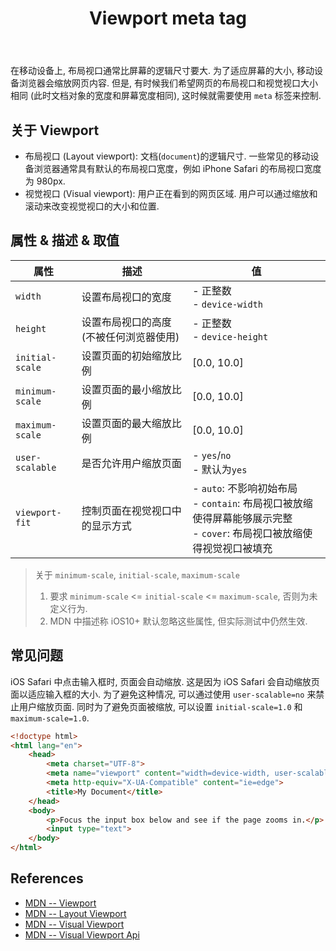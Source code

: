 ﻿---
title: Viewport meta tag
category: html
created: 2024/07/04
---

在移动设备上, 布局视口通常比屏幕的逻辑尺寸要大. 为了适应屏幕的大小, 移动设备浏览器会缩放网页内容. 但是, 有时候我们希望网页的布局视口和视觉视口大小相同 (此时文档对象的宽度和屏幕宽度相同), 这时候就需要使用 `meta` 标签来控制.

## 关于 Viewport

- 布局视口 (Layout viewport): 文档(`document`)的逻辑尺寸. 一些常见的移动设备浏览器通常具有默认的布局视口宽度，例如 iPhone Safari 的布局视口宽度为 980px.
- 视觉视口 (Visual viewport): 用户正在看到的网页区域. 用户可以通过缩放和滚动来改变视觉视口的大小和位置.

## 属性 & 描述 & 取值

| 属性              | 描述                    | 值                                                                                    |
|-----------------|-----------------------|--------------------------------------------------------------------------------------|
| `width`         | 设置布局视口的宽度             | - 正整数<br/>- `device-width`                                                           |
| `height`        | 设置布局视口的高度 (不被任何浏览器使用) | - 正整数<br/>- `device-height`                                                          |
| `initial-scale` | 设置页面的初始缩放比例           | [0.0, 10.0]                                                                          |
| `minimum-scale` | 设置页面的最小缩放比例           | [0.0, 10.0]                                                                          |
| `maximum-scale` | 设置页面的最大缩放比例           | [0.0, 10.0]                                                                          |
| `user-scalable` | 是否允许用户缩放页面            | - `yes`/`no`<br/>- 默认为`yes`                                                          |
| `viewport-fit`  | 控制页面在视觉视口中的显示方式       | - `auto`: 不影响初始布局<br/>- `contain`: 布局视口被放缩使得屏幕能够展示完整<br/>- `cover`: 布局视口被放缩使得视觉视口被填充 |

> 关于 `minimum-scale`, `initial-scale`, `maximum-scale`
>
> 1. 要求 `minimum-scale` <= `initial-scale` <= `maximum-scale`, 否则为未定义行为.
> 2. MDN 中描述称 iOS10+ 默认忽略这些属性, 但实际测试中仍然生效.

## 常见问题

iOS Safari 中点击输入框时, 页面会自动缩放. 这是因为 iOS Safari 会自动缩放页面以适应输入框的大小. 为了避免这种情况, 可以通过使用 `user-scalable=no` 来禁止用户缩放页面. 同时为了避免页面被缩放, 可以设置 `initial-scale=1.0` 和 `maximum-scale=1.0`.

```html
<!doctype html>
<html lang="en">
    <head>
        <meta charset="UTF-8">
        <meta name="viewport" content="width=device-width, user-scalable=no, initial-scale=1.0, maximum-scale=1.0, minimum-scale=1.0, user-scalable=no">
        <meta http-equiv="X-UA-Compatible" content="ie=edge">
        <title>My Document</title>
    </head>
    <body>
        <p>Focus the input box below and see if the page zooms in.</p>
        <input type="text">
    </body>
</html>
```

## References

- [MDN -- Viewport](https://developer.mozilla.org/en-US/docs/Glossary/Viewport)
- [MDN -- Layout Viewport](https://developer.mozilla.org/en-US/docs/Glossary/Layout_viewport)
- [MDN -- Visual Viewport](https://developer.mozilla.org/en-US/docs/Glossary/Visual_Viewport)
- [MDN -- Visual Viewport Api](https://developer.mozilla.org/en-US/docs/Web/API/Visual_Viewport_API)
